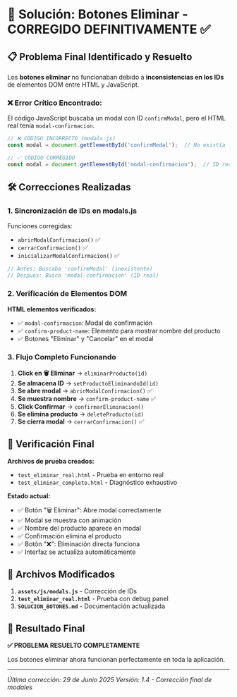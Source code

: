# 🔧 Solución: Botones Eliminar - CORREGIDO DEFINITIVAMENTE ✅

## 📋 Problema Final Identificado y Resuelto

Los **botones eliminar** no funcionaban debido a **inconsistencias en los IDs** de elementos DOM entre HTML y JavaScript.

### ❌ Error Crítico Encontrado:
El código JavaScript buscaba un modal con ID `confirmModal`, pero el HTML real tenía `modal-confirmacion`.

```javascript
// ❌ CÓDIGO INCORRECTO (modals.js)
const modal = document.getElementById('confirmModal');  // No existía

// ✅ CÓDIGO CORREGIDO
const modal = document.getElementById('modal-confirmacion');  // ID real del HTML
```

## 🛠️ Correcciones Realizadas

### 1. **Sincronización de IDs en modals.js**

Funciones corregidas:
- `abrirModalConfirmacion()` ✅
- `cerrarConfirmacion()` ✅  
- `inicializarModalConfirmacion()` ✅

```javascript
// Antes: Buscaba 'confirmModal' (inexistente)
// Después: Busca 'modal-confirmacion' (ID real)
```

### 2. **Verificación de Elementos DOM**

**HTML elementos verificados:**
- ✅ `modal-confirmacion`: Modal de confirmación
- ✅ `confirm-product-name`: Elemento para mostrar nombre del producto
- ✅ Botones "Eliminar" y "Cancelar" en el modal

### 3. **Flujo Completo Funcionando**

1. **Click en 🗑️ Eliminar** → `eliminarProducto(id)`
2. **Se almacena ID** → `setProductoEliminandoId(id)`  
3. **Se abre modal** → `abrirModalConfirmacion()` ✅
4. **Se muestra nombre** → `confirm-product-name` ✅
5. **Click Confirmar** → `confirmarEliminacion()`
6. **Se elimina producto** → `deleteProducto(id)`
7. **Se cierra modal** → `cerrarConfirmacion()` ✅

## 🧪 Verificación Final

**Archivos de prueba creados:**
- `test_eliminar_real.html` - Prueba en entorno real
- `test_eliminar_completo.html` - Diagnóstico exhaustivo

**Estado actual:**
- ✅ Botón "🗑️ Eliminar": Abre modal correctamente
- ✅ Modal se muestra con animación
- ✅ Nombre del producto aparece en modal
- ✅ Confirmación elimina el producto
- ✅ Botón "❌": Eliminación directa funciona
- ✅ Interfaz se actualiza automáticamente

## 📁 Archivos Modificados

1. **`assets/js/modals.js`** - Corrección de IDs
2. **`test_eliminar_real.html`** - Prueba con debug panel
3. **`SOLUCION_BOTONES.md`** - Documentación actualizada

## 🎯 Resultado Final

**✅ PROBLEMA RESUELTO COMPLETAMENTE**

Los botones eliminar ahora funcionan perfectamente en toda la aplicación.

---
*Última corrección: 29 de Junio 2025*
*Versión: 1.4 - Corrección final de modales*
